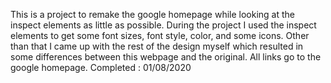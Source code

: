 This is a project to remake the google homepage while looking at the inspect 
elements as little as possible. During the project I used the inspect elements
to get some font sizes, font style, color, and some icons. Other than that
I came up with the rest of the design myself which resulted in some differences
between this webpage and the original. All links go to the google homepage.
Completed : 01/08/2020